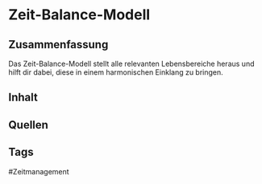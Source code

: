 # Zeit-Balance-Modell
## Zusammenfassung
Das Zeit-Balance-Modell stellt alle relevanten Lebensbereiche heraus und hilft dir dabei, diese in einem harmonischen Einklang zu bringen.

## Inhalt


## Quellen


## Tags
#Zeitmanagement 
